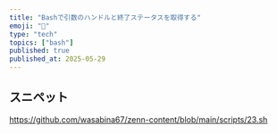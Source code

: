 ```yaml
---
title: "Bashで引数のハンドルと終了ステータスを取得する"
emoji: "🐧"
type: "tech"
topics: ["bash"]
published: true
published_at: 2025-05-29
---
```


## スニペット

https://github.com/wasabina67/zenn-content/blob/main/scripts/23.sh
